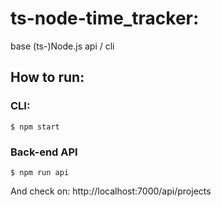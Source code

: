 # ts-node-time_tracker:
base (ts-)Node.js api / cli


## How to run:

### CLI:

    $ npm start

### Back-end API

    $ npm run api

And check on: http://localhost:7000/api/projects

